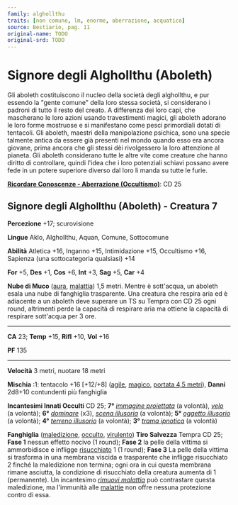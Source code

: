 ```yaml
---
family: alghollthu
traits: [non comune, lm, enorme, aberrazione, acquatico]
source: Bestiario, pag. 11
original-name: TODO
original-srd: TODO
---
```


# Signore degli Alghollthu (Aboleth)

Gli aboleth costituiscono il nucleo della società degli alghollthu, e pur
essendo la "gente comune" della loro stessa società, si considerano i padroni di
tutto il resto del creato. A differenza dei loro capi, che mascherano le loro
azioni usando travestimenti magici, gli aboleth adorano le loro forme mostruose
e si manifestano come pesci primordiali dotati di tentacoli. Gli aboleth,
maestri della manipolazione psichica, sono una specie talmente antica da essere
già presenti nel mondo quando esso era ancora giovane, prima ancora che gli
stessi dèi rivolgessero la loro attenzione al pianeta. Gli aboleth considerano
tutte le altre vite come creature che hanno diritto di controllare, quindi
l'idea che i loro potenziali schiavi possano avere fede in un potere superiore
diverso dal loro li manda su tutte le furie.

**[Ricordare Conoscenze - Aberrazione (Occultismo)](/azioni/abilita/ricordare-conoscenze)**:
CD 25

## Signore degli Alghollthu (Aboleth) - Creatura 7

**Percezione** +17; scurovisione

**Lingue** Aklo, Alghollthu, Aquan, Comune, Sottocomune

**Abilità** Atletica +16, Inganno +15, Intimidazione +15, Occultismo +16,
Sapienza (una sottocategoria qualsiasi) +14

**For** +5, **Des** +1, **Cos** +6, **Int** +3, **Sag** +5, **Car** +4

**Nube di Muco** ([aura](/tratti/aura), [malattia](/tratti/malattia)) 1,5 metri.
Mentre è sott'acqua, un aboleth esala una nube di fanghiglia trasparente. Una
creatura che respira aria ed è adiacente a un aboleth deve superare un TS su
Tempra con CD 25 ogni round, altrimenti perde la capacità di respirare aria ma
ottiene la capacità di respirare sott'acqua per 3 ore.

---

**CA** 23; **Temp** +15, **Rifl** +10, **Vol** +16

**PF** 135

---

**Velocità** 3 metri, nuotare 18 metri

**Mischia** :1: tentacolo +16 \[+12/+8] ([agile](/tratti/agile),
[magico](/tratti/magico), [portata 4,5 metri](/tratti/portata)), **Danni**
2d8+10 contundenti più fanghiglia

**Incantesimi Innati Occulti** CD 25; **7°**
_[immagine proiettata](/incantesimi/immagine-proiettata)_ (a volontà),
_[velo](/incantesimi/velo)_ (a volontà); **6°**
_[dominare](/incantesimi/dominare)_ (x3),
_[scena illusoria](/incantesimi/scena-illusoria)_ (a volontà); **5°**
_[oggetto illusorio](/incantesimi/oggetto-illusorio)_ (a volontà); **4°**
_[terreno illusorio](/incantesimi/terreno-illusorio)_ (a volontà); **3°**
_[trama ipnotica](/incantesimi/trama-ipnotica)_ (a volontà)

**Fanghiglia** ([maledizione](/tratti/maledizione), [occulto](/tratti/occulto),
[virulento](/tratti/virulento)) **Tiro Salvezza** Tempra CD 25; **Fase 1**
nessun effetto nocivo (1 round); **Fase 2** la pelle della vittima si
ammorbidisce e infligge [risucchiato](/condizioni/risucchiato) 1 (1 round);
**Fase 3** La pelle della vittima si trasforma in una membrana viscida e
trasparente che infligge risucchiato 2 finché la maledizione non termina; ogni
ora in cui questa membrana rimane asciutta, la condizione di risucchiato della
creatura aumenta di 1 (permanente). Un incantesimo
_[rimuovi malattia](/incantesimi/rimuovi-malattia)_ può contrastare questa
maledizione, ma l'immunità alle [malattie](/tratti/malattia) non offre nessuna
protezione contro di essa.
